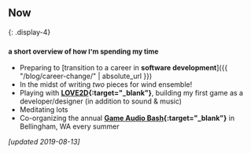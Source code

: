 ## Now
{: .display-4}
### <small>a short overview of how I'm spending my time</small>

- Preparing to [transition to a career in **software development**]({{ "/blog/career-change/" | absolute_url }})
- In the midst of writing *two* pieces for wind ensemble!
- Playing with **[LOVE2D](https://love2d.org){:target="_blank"}**, building my first game as a developer/designer (in addition to sound & music)
- Meditating lots
- Co-organizing the annual **[Game Audio Bash](http://eepurl.com/cAOEzH){:target="_blank"}** in Bellingham, WA every summer

*[updated 2019-08-13]*
